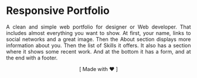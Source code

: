#  Responsive Portfolio

 <p style="text-align:justify">A clean and simple web portfolio for designer or Web developer. That includes almost everything you want to show. At first, your name, links to social networks and a great image. 
Then the About section displays more information about you. Then the list of Skills it offers. It also has a section where it shows some recent work. And at the bottom it has a form, and at the end with a footer.</p>

<p align="center">[ Made with ❤️ ]</p>
